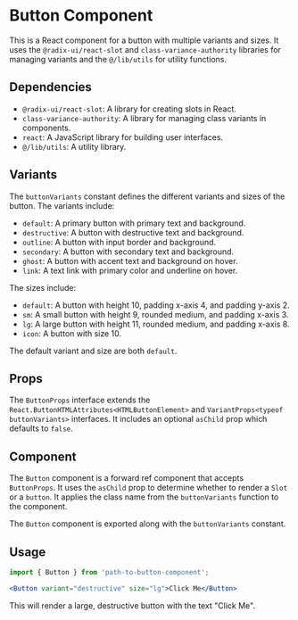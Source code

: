 # Button Component

This is a React component for a button with multiple variants and sizes. It uses the `@radix-ui/react-slot` and `class-variance-authority` libraries for managing variants and the `@/lib/utils` for utility functions.

## Dependencies

- `@radix-ui/react-slot`: A library for creating slots in React.
- `class-variance-authority`: A library for managing class variants in components.
- `react`: A JavaScript library for building user interfaces.
- `@/lib/utils`: A utility library.

## Variants

The `buttonVariants` constant defines the different variants and sizes of the button. The variants include:

- `default`: A primary button with primary text and background.
- `destructive`: A button with destructive text and background.
- `outline`: A button with input border and background.
- `secondary`: A button with secondary text and background.
- `ghost`: A button with accent text and background on hover.
- `link`: A text link with primary color and underline on hover.

The sizes include:

- `default`: A button with height 10, padding x-axis 4, and padding y-axis 2.
- `sm`: A small button with height 9, rounded medium, and padding x-axis 3.
- `lg`: A large button with height 11, rounded medium, and padding x-axis 8.
- `icon`: A button with size 10.

The default variant and size are both `default`.

## Props

The `ButtonProps` interface extends the `React.ButtonHTMLAttributes<HTMLButtonElement>` and `VariantProps<typeof buttonVariants>` interfaces. It includes an optional `asChild` prop which defaults to `false`.

## Component

The `Button` component is a forward ref component that accepts `ButtonProps`. It uses the `asChild` prop to determine whether to render a `Slot` or a `button`. It applies the class name from the `buttonVariants` function to the component.

The `Button` component is exported along with the `buttonVariants` constant.

## Usage

```jsx
import { Button } from 'path-to-button-component';

<Button variant="destructive" size="lg">Click Me</Button>
```

This will render a large, destructive button with the text "Click Me".